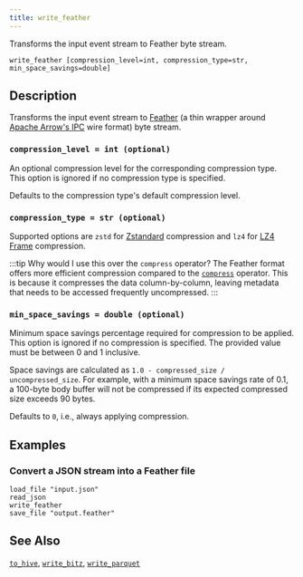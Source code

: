 ```yaml
---
title: write_feather
---
```


Transforms the input event stream to Feather byte stream.

```tql
write_feather [compression_level=int, compression_type=str, min_space_savings=double]
```

## Description

Transforms the input event stream to [Feather] (a thin wrapper around
[Apache Arrow's IPC][arrow-ipc] wire format) byte stream.

[feather]: https://arrow.apache.org/docs/python/feather.html
[arrow-ipc]: https://arrow.apache.org/docs/python/ipc.html

### `compression_level = int (optional)`

An optional compression level for the corresponding compression type. This
option is ignored if no compression type is specified.

Defaults to the compression type's default compression level.

### `compression_type = str (optional)`

Supported options are `zstd` for [Zstandard][zstd-docs] compression
and `lz4` for [LZ4 Frame][lz4-docs] compression.

[zstd-docs]: http://facebook.github.io/zstd/
[lz4-docs]: https://android.googlesource.com/platform/external/lz4/+/HEAD/doc/lz4_Frame_format.md

:::tip Why would I use this over the `compress` operator?
The Feather format offers more efficient compression compared to the
[`compress`](compress) operator. This is because it compresses
the data column-by-column, leaving metadata that needs to be accessed frequently
uncompressed.
:::

### `min_space_savings = double (optional)`

Minimum space savings percentage required for compression to be
applied. This option is ignored if no compression is specified. The provided
value must be between 0 and 1 inclusive.

Space savings are calculated as `1.0 - compressed_size / uncompressed_size`.
For example, with a minimum space savings rate of 0.1, a 100-byte body buffer will not
be compressed if its expected compressed size exceeds 90 bytes.

Defaults to `0`, i.e., always applying compression.

## Examples

### Convert a JSON stream into a Feather file

```tql
load_file "input.json"
read_json
write_feather
save_file "output.feather"
```

## See Also

[`to_hive`](to_hive),
[`write_bitz`](write_bitz),
[`write_parquet`](write_parquet)
